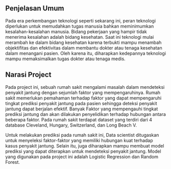 ## Penjelasan Umum
Pada era perkembangan teknologi seperti sekarang ini, peran teknologi diperlukan untuk memudahkan tugas manusia bahkan meminimumkan kesalahan-kesalahan manusia. Bidang pekerjaan yang hampir tidak menerima kesalahan adalah bidang kesehatan. Saat ini teknologi mulai merambah ke dalam bidang kesehatan karena terbukti mampu menambah objektifitas dan efektivitas dalam membantu dokter atau tenaga kesehatan dalam menangani pasien. Oleh karena itu, diharapkan kedepannya teknologi mampu memaksimalkan tugas dokter atau tenaga medis.

## Narasi Project
Pada project ini, sebuah rumah sakit mengalami masalah dalam mendeteksi penyakit jantung dengan sejumlah faktor yang mempengaruhinya. Rumah sakit memerlukan pemahaman terhadap faktor yang dapat mempengaruhi tingkat prediksi penyakit jantung pada pasien sehingga deteksi penyakit jantung dapat berjalan efektif. Banyak Faktor yang mempengauhi tingkat prediksi jantung dan akan dilakukan penyelidikan terhadap hubungan antara beberapa faktor. Pada rumah sakit terdapat dataset yang terdiri dari 4 database Cleveland, Hungary, Switzerland, dan Long Beach V. 

Untuk melakukan prediksi pada rumah sakit ini, Data scientist ditugaskan untuk menyeleksi faktor-faktor yang memiliki hubungan kuat terhadap kasus penyakit jantung. Selain itu, juga diharapkan mampu membuat model prediksi yang dapat diterapkan untuk mendeteksi penyakit jantung. Model yang digunakan pada project ini adalah Logistic Regression dan Random Forest.
